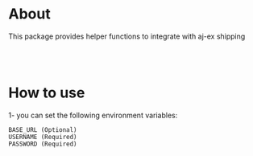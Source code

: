 # About

This package provides helper functions to integrate with aj-ex shipping

<br/><br/>

# How to use

1- you can set the following environment variables:

```shell
BASE_URL (Optional)
USERNAME (Required)
PASSWORD (Required)
```